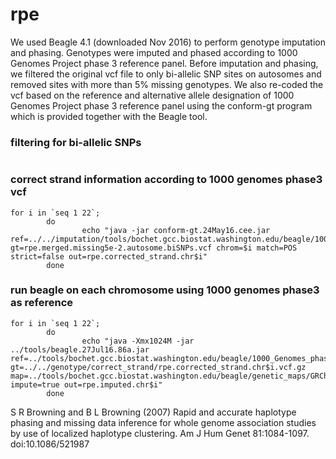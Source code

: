 # rpe

We used Beagle 4.1 (downloaded Nov 2016) to perform genotype imputation and phasing. Genotypes were imputed and phased according to 1000 Genomes Project phase 3 reference panel. Before imputation and phasing, we filtered the original vcf file to only bi-allelic SNP sites on autosomes and removed sites with more than 5% missing genotypes. We also re-coded the vcf based on the reference and alternative allele designation of 1000 Genomes Project phase 3 reference panel using the conform-gt program which is provided together with the Beagle tool.


### filtering for bi-allelic SNPs
````

````


### correct strand information according to 1000 genomes phase3 vcf
````
for i in `seq 1 22`;
        do
                echo "java -jar conform-gt.24May16.cee.jar ref=../../imputation/tools/bochet.gcc.biostat.washington.edu/beagle/1000_Genomes_phase3_v5a/individual_chromosomes/chr$i.1kg.phase3.v5a.vcf.gz gt=rpe.merged.missing5e-2.autosome.biSNPs.vcf chrom=$i match=POS strict=false out=rpe.corrected_strand.chr$i"
        done 
````


### run beagle on each chromosome using 1000 genomes phase3 as reference
````
for i in `seq 1 22`;
        do
                echo "java -Xmx1024M -jar ../tools/beagle.27Jul16.86a.jar ref=../tools/bochet.gcc.biostat.washington.edu/beagle/1000_Genomes_phase3_v5a/individual_chromosomes/chr$i.1kg.phase3.v5a.vcf.gz gt=../../genotype/correct_strand/rpe.corrected_strand.chr$i.vcf.gz map=../tools/bochet.gcc.biostat.washington.edu/beagle/genetic_maps/GRCh37/plink.chr$i.GRCh37.map impute=true out=rpe.imputed.chr$i"
        done
````


S R Browning and B L Browning (2007) Rapid and accurate haplotype phasing and missing data inference for whole genome association studies by use of localized haplotype clustering. Am J Hum Genet 81:1084-1097. doi:10.1086/521987
